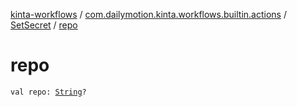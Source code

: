 [kinta-workflows](../../index.md) / [com.dailymotion.kinta.workflows.builtin.actions](../index.md) / [SetSecret](index.md) / [repo](./repo.md)

# repo

`val repo: `[`String`](https://kotlinlang.org/api/latest/jvm/stdlib/kotlin/-string/index.html)`?`